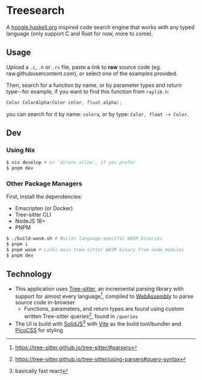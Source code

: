 # Treesearch

A [hoogle.haskell.org](https://hoogle.haskell.org/) inspired code search engine that works with any typed language (only support C and Rust for now, more to come).

## Usage

Upload a `.c`, `.h` or `.rs` file, paste a link to **raw** source code (eg. raw.githubusercontent.com), or select one of the examples provided.

Then, search for a function by name, or by parameter types and return type--for example, if you want to find this function from `raylib.h`:

```c
Color ColorAlpha(Color color, float alpha);
```

you can search for it by name: `colora`, or by type: `Color, float -> Color`.

## Dev

### Using Nix

```sh
$ nix develop # or `direnv allow`, if you prefer
$ pnpm dev
```

### Other Package Managers

First, install the dependencies:

- Emscripten (or Docker)
- Tree-sitter CLI
- NodeJS 18+
- PNPM

```sh
$ ./build-wasm.sh # Builds language-specific WASM binaries
$ pnpm i
$ pnpm wasm # Links main tree-sitter WASM binary from node_modules
$ pnpm dev
```

## Technology

- This application uses [Tree-sitter](https://tree-sitter.github.io/tree-sitter/), an incremental parsing library with support for almost every language[^1], compiled to [WebAssembly](https://webassembly.org) to parse source code in-browser
  - Functions, parameters, and return types are found using custom written Tree-sitter queries[^2], found in `/queries`
- The UI is build with [SolidJS](https://www.solidjs.com/)[^3] with [Vite](https://vitejs.dev/) as the build tool/bundler and [PicoCSS](https://picocss.com/) for styling

[^1]: https://tree-sitter.github.io/tree-sitter/#parsers
[^2]: https://tree-sitter.github.io/tree-sitter/using-parsers#query-syntax
[^3]: basically fast react
